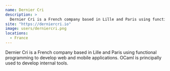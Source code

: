```yaml
---
name: Dernier Cri
description: > 
  Dernier Cri is a French company based in Lille and Paris using functional programming to develop web and mobile applications.
site: "https://derniercri.io"
image: users/derniercri.png
locations: 
  - France
---
```


Dernier Cri is a French company based in Lille and Paris using functional programming to develop web and mobile applications. OCaml is principally used to develop internal tools.
